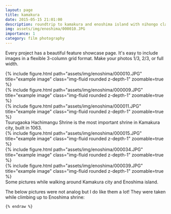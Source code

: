 ```yaml
---
layout: page
title: kamakura
date: 2015-05-15 21:01:00
description: roundtrip to kamakura and enoshima island with nihongo class [31.05.2023]
img: assets/img/enoshima/000010.JPG
importance: 1
category: film photography
---
```


Every project has a beautiful feature showcase page.
It's easy to include images in a flexible 3-column grid format.
Make your photos 1/3, 2/3, or full width.

<div class="row">
    <div class="col-sm mt-3 mt-md-0">
        {% include figure.html path="assets/img/enoshima/000010.JPG" title="example image" class="img-fluid rounded z-depth-1" zoomable=true %}
    </div>
    <div class="col-sm mt-3 mt-md-0">
        {% include figure.html path="assets/img/enoshima/000009.JPG" title="example image" class="img-fluid rounded z-depth-1" zoomable=true %}
    </div>
    <div class="col-sm mt-3 mt-md-0">
        {% include figure.html path="assets/img/enoshima/000011.JPG" title="example image" class="img-fluid rounded z-depth-1" zoomable=true %}
    </div>
</div>

<div class="caption">
    Tsurugaoka Hachimangu Shrine is the most important shrine in Kamakura city, built in 1063.  
</div>

<div class="row">
    <div class="col-sm mt-3 mt-md-0">
        {% include figure.html path="assets/img/enoshima/000015.JPG" title="example image" class="img-fluid rounded z-depth-1" zoomable=true %}
    </div>
    <div class="col-sm mt-3 mt-md-0">
        {% include figure.html path="assets/img/enoshima/000034.JPG" title="example image" class="img-fluid rounded z-depth-1" zoomable=true %}
    </div>
    <div class="col-sm mt-3 mt-md-0">
        {% include figure.html path="assets/img/enoshima/000039.JPG" title="example image" class="img-fluid rounded z-depth-1" zoomable=true %}
    </div>
</div>

<div class="caption">
    Some pictures while walking around Kamakura city and Enoshima island.  
</div>

The below pictures were not analog but I do like them a lot! They were taken while climbing up to Enoshima shrine:
```
{% endraw %}
